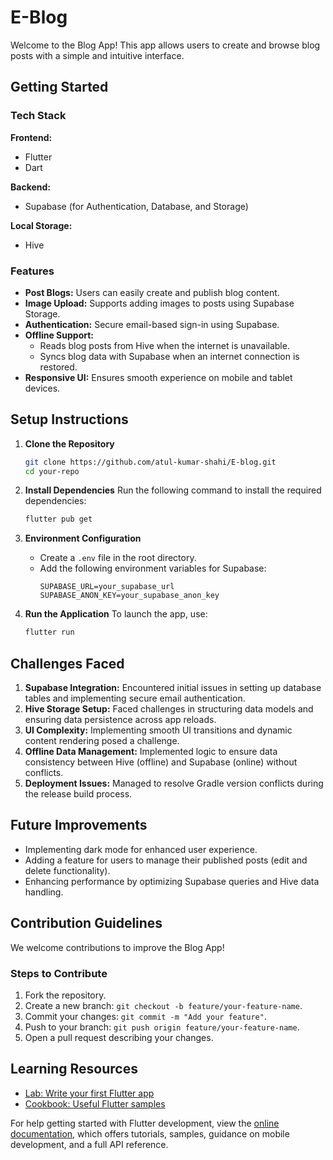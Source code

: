 # E-Blog

Welcome to the Blog App! This app allows users to create and browse blog posts with a simple and intuitive interface.

## Getting Started

### Tech Stack
**Frontend:**
- Flutter
- Dart

**Backend:**
- Supabase (for Authentication, Database, and Storage)

**Local Storage:**
- Hive

### Features
- **Post Blogs:** Users can easily create and publish blog content.
- **Image Upload:** Supports adding images to posts using Supabase Storage.
- **Authentication:** Secure email-based sign-in using Supabase.
- **Offline Support:**
  - Reads blog posts from Hive when the internet is unavailable.
  - Syncs blog data with Supabase when an internet connection is restored.
- **Responsive UI:** Ensures smooth experience on mobile and tablet devices.

## Setup Instructions

1. **Clone the Repository**
   ```bash
   git clone https://github.com/atul-kumar-shahi/E-blog.git
   cd your-repo
   ```

2. **Install Dependencies**
   Run the following command to install the required dependencies:
   ```bash
   flutter pub get
   ```

3. **Environment Configuration**
   - Create a `.env` file in the root directory.
   - Add the following environment variables for Supabase:
     ```
     SUPABASE_URL=your_supabase_url
     SUPABASE_ANON_KEY=your_supabase_anon_key
     ```

4. **Run the Application**
   To launch the app, use:
   ```bash
   flutter run
   ```

## Challenges Faced
1. **Supabase Integration:** Encountered initial issues in setting up database tables and implementing secure email authentication.
2. **Hive Storage Setup:** Faced challenges in structuring data models and ensuring data persistence across app reloads.
3. **UI Complexity:** Implementing smooth UI transitions and dynamic content rendering posed a challenge.
4. **Offline Data Management:** Implemented logic to ensure data consistency between Hive (offline) and Supabase (online) without conflicts.
5. **Deployment Issues:** Managed to resolve Gradle version conflicts during the release build process.

## Future Improvements
- Implementing dark mode for enhanced user experience.
- Adding a feature for users to manage their published posts (edit and delete functionality).
- Enhancing performance by optimizing Supabase queries and Hive data handling.

## Contribution Guidelines
We welcome contributions to improve the Blog App!

### Steps to Contribute
1. Fork the repository.
2. Create a new branch: `git checkout -b feature/your-feature-name`.
3. Commit your changes: `git commit -m "Add your feature"`.
4. Push to your branch: `git push origin feature/your-feature-name`.
5. Open a pull request describing your changes.

## Learning Resources
- [Lab: Write your first Flutter app](https://docs.flutter.dev/get-started/codelab)
- [Cookbook: Useful Flutter samples](https://docs.flutter.dev/cookbook)

For help getting started with Flutter development, view the [online documentation](https://docs.flutter.dev/), which offers tutorials, samples, guidance on mobile development, and a full API reference.

